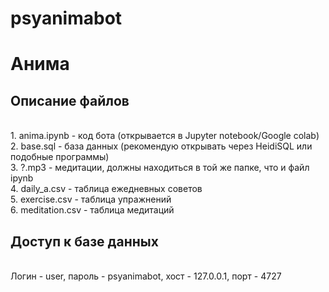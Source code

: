# psyanimabot
<h1>Анима</h1>
<h2>Описание файлов</h2>
<br>1. anima.ipynb - код бота (открывается в Jupyter notebook/Google colab)
<br>2. base.sql - база данных (рекомендую открывать через HeidiSQL или подобные программы)
<br>3. ?.mp3 - медитации, должны находиться в той же папке, что и файл ipynb
<br>4. daily_a.csv - таблица ежедневных советов
<br>5. exercise.csv - таблица упражнений
<br>6. meditation.csv - таблица медитаций
<h2>Доступ к базе данных</h2>
<br>Логин - user, пароль - psyanimabot, хост - 127.0.0.1, порт - 4727

